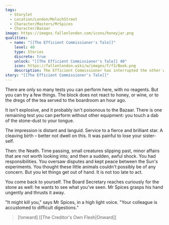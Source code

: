 ```yaml
---
tags:
  - Storylet
  - Location/London/MolochStreet
  - Character/Masters/MrSpices
  - Character/Bazaar
image: https://images.fallenlondon.com/icons/honeyjar.png
qualities:
  - name: "[[The Efficient Commissioner's Tale]]"
    level: 40
    type: Stories
    discrete: true
    unlock: "[[The Efficient Commissioner's Tale]] 40"
    icon: https://fallenlondon.wiki/w/images/f/f3/Book.png
    description: The Efficient Commissioner has interrupted the other work of the GHR
story: "[[The Efficient Commissioner's Tale]]"
---
```


There are only so many tests you can perform here, with no reagents. But you can try a few things. The block does not react to honey, or wine, or to the dregs of the tea served to the boardroom an hour ago.

It isn't explosive, and it probably isn't poisonous to the Bazaar. There is one remaining test you can perform without other equipment: you touch a dab of the stone-dust to your tongue.

The impression is distant and languid. Service to a fierce and brilliant star. A cleaving birth – better not dwell on this. It was painful to lose your sister-self.

Then: the Neath. Time passing, small creatures slipping past, minor affairs that are not worth looking into; and then a sudden, awful shock. You had responsibilities. You oversaw disputes and kept peace between the Sun's experiments. You thought these little animals couldn't possibly be of any concern. But you let things get out of hand. It is not too late to act.

You come back to yourself. The Board Secretary reaches curiously for the stone as well: he wants to see what you've seen. Mr Spices grasps his hand ungently and thrusts it away.

"It might kill you," says Mr Spices, in a high light voice. "Your colleague is accustomed to difficult digestions."

> [!onward] [[The Creditor's Own Flesh|Onward]]
